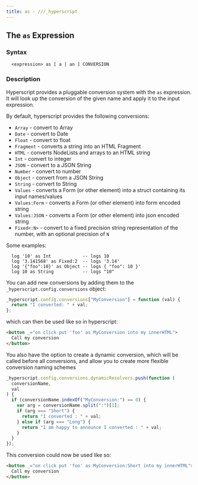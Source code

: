```yaml
---
title: as - ///_hyperscript
---
```


## The `as` Expression

### Syntax

```ebnf
  <expression> as [ a | an ] CONVERSION
```

### Description

Hyperscript provides a pluggable conversion system with the `as` expression. It will look up the conversion of the given name and apply it to the input expression.

By default, hyperscript provides the following conversions:

* `Array` - convert to Array
* `Date` - convert to Date
* `Float` - convert to float
* `Fragment` - converts a string into an HTML Fragment
* `HTML` - converts NodeLists and arrays to an HTML string
* `Int` - convert to integer
* `JSON` - convert to a JSON String
* `Number` - convert to number
* `Object` - convert from a JSON String
* `String` - convert to String
* `Values` - converts a Form (or other element) into a struct containing its input names/values
* `Values:Form` - converts a Form (or other element) into form encoded string
* `Values:JSON` - converts a Form (or other element) into json encoded string
* `Fixed<:N>` - convert to a fixed precision string representation of the number, with an optional precision of `N`

Some examples:

```hyperscript
  log '10' as Int            -- logs 10
  log '3.141568' as Fixed:2  -- logs '3.14'
  log '{"foo":10}' as Object -- logs { "foo": 10 }'
  log 10 as String           -- logs "10"
```

You can add new conversions by adding them to the `_hyperscript.config.conversions` object:

```js
_hyperscript.config.conversions["MyConversion"] = function (val) {
  return "I converted: " + val;
};
```

which can then be used like so in hyperscript:

```html
<button _="on click put 'foo' as MyConversion into my innerHTML">
  Call my conversion
</button>
```

You also have the option to create a dynamic conversion, which will be called
before all conversions, and allow you to create more flexible conversion naming schemes

```js
_hyperscript.config.conversions.dynamicResolvers.push(function (
  conversionName,
  val
) {
  if (conversionName.indexOf("MyConversion:") == 0) {
    var arg = conversionName.split(":")[1];
    if (arg === "Short") {
      return "I converted : " + val;
    } else if (arg === "Long") {
      return "I am happy to announce I converted : " + val;
    }
  }
});
```

This conversion could now be used like so:

```html
<button _="on click put 'foo' as MyConversion:Short into my innerHTML">
  Call my conversion
</button>
```
